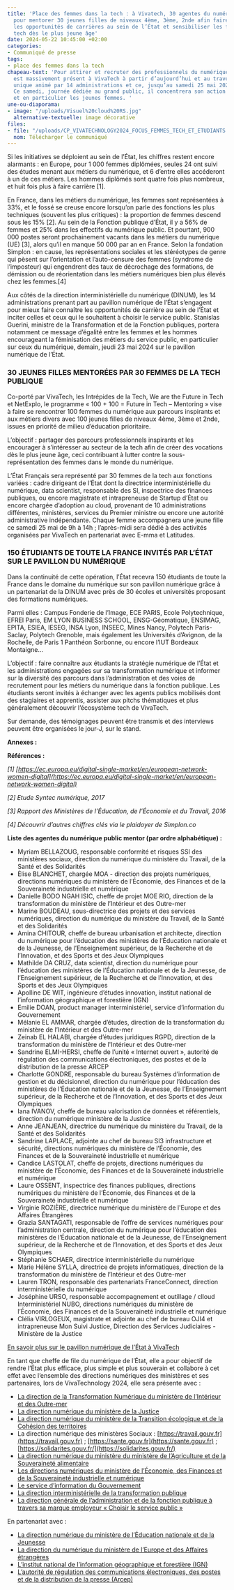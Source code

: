 ```yaml
---
title: 'Place des femmes dans la tech : à Vivatech, 30 agentes du numérique de l’État
  pour mentorer 30 jeunes filles de niveaux 4ème, 3ème, 2nde afin faire connaître
  les opportunités de carrières au sein de l’État et sensibiliser les femmes aux métiers
  tech dès le plus jeune âge'
date: 2024-05-22 10:45:00 +02:00
categories:
- Communiqué de presse
tags:
- place des femmes dans la tech
chapeau-text: 'Pour attirer et recruter des professionnels du numérique, l’État Français
  est massivement présent à VivaTech à partir d’aujourd’hui et au travers d’un stand
  unique animé par 14 administrations et ce, jusqu’au samedi 25 mai 2024 à Paris.
  Ce samedi, journée dédiée au grand public, il concentrera son action sur la jeunesse
  et en particulier les jeunes femmes. '
une-ou-diaporama:
- image: "/uploads/Visuel%20cloud%20RS.jpg"
  alternative-textuelle: image décorative
files:
- file: "/uploads/CP_VIVATECHNOLOGY2024_FOCUS_FEMMES_TECH_ET_ETUDIANTS.pdf"
  nom: Télécharger le communiqué
---
```


Si les initiatives se déploient au sein de l’État, les chiffres restent encore alarmants : en Europe, pour 1 000 femmes diplômées, seules 24 ont suivi des études menant aux métiers du numérique, et 6 d’entre elles accéderont à un de ces métiers. Les hommes diplômés sont quatre fois plus nombreux, et huit fois plus à faire carrière [1]. 

En France, dans les métiers du numérique, les femmes sont représentées à 33%, et le fossé se creuse encore lorsqu’on parle des fonctions les plus techniques (souvent les plus critiques) : la proportion de femmes descend sous les 15% [2]. Au sein de la Fonction publique d’État, il y a 56% de femmes et 25% dans les effectifs du numérique public. 
Et pourtant, 900 000 postes seront prochainement vacants dans les métiers du numérique (UE) [3], alors qu’il en manque 50 000 par an en France. Selon la fondation Simplon : en cause, les représentations sociales et les stéréotypes de genre qui pèsent sur l’orientation et l’auto-censure des femmes (syndrome de l’imposteur) qui engendrent des taux de décrochage des formations, de démission ou de réorientation dans les métiers numériques bien plus élevés chez les femmes.[4]

Aux côtés de la direction interministérielle du numérique (DINUM), les 14 administrations prenant part au pavillon numérique de l’État s’engagent pour mieux faire connaître les opportunités de carrière au sein de l’État et inciter celles et ceux qui le souhaitent à choisir le service public. Stanislas Guerini, ministre de la Transformation et de la Fonction publiques, portera notamment ce message d’égalité entre les femmes et les hommes encourageant la féminisation des métiers du service public, en particulier sur ceux du numérique, demain, jeudi 23 mai 2024 sur le pavillon numérique de l’État.

### 30 JEUNES FILLES MENTORÉES PAR 30 FEMMES DE LA TECH PUBLIQUE

Co-porté par VivaTech, les Intrépides de la Tech, We are the Future in Tech et NetExplo, le programme « 100 + 100 = Future in Tech – Mentoring » vise à faire se rencontrer 100 femmes du numérique aux parcours inspirants et aux métiers divers avec 100 jeunes filles de niveaux 4ème, 3ème et 2nde, issues en priorité de milieu d’éducation prioritaire. 

L’objectif : partager des parcours professionnels inspirants et les encourager à s’intéresser au secteur de la tech afin de créer des vocations dès le plus jeune âge,  ceci contribuant à lutter contre la sous-représentation des femmes dans le monde du numérique.

L’État Français sera représenté par 30 femmes de la tech aux fonctions variées : cadre dirigeant de l’État dont la directrice interministérielle du numérique, data scientist, responsable des SI, inspectrice des finances publiques, ou encore magistrate et intrapreneuse de Startup d’État ou encore chargée d’adoption au cloud, provenant de 10 administrations différentes, ministères, services du Premier ministre ou encore une autorité administrative indépendante. Chaque femme accompagnera une jeune fille ce samedi 25 mai de 9h à 14h ; l’après-midi sera dédié à des activités organisées par VivaTech en partenariat avec E-mma et Latitudes.

### 150 ÉTUDIANTS DE TOUTE LA FRANCE INVITÉS PAR L’ÉTAT SUR LE PAVILLON DU NUMÉRIQUE 

Dans la continuité de cette opération, l’État recevra 150 étudiants de toute la France dans le domaine du numérique sur son pavillon numérique grâce à un partenariat de la DINUM avec près de 30 écoles et universités proposant des formations numériques. 

Parmi elles : Campus Fonderie de l’Image, ECE PARIS, Ecole Polytechnique, EFREI Paris, EM LYON BUSINESS SCHOOL, ENSG-Géomatique, ENSIMAG, EPITA, ESIEA, IESEG, INSA Lyon, INSEEC, Mines Nancy, Polytech Paris-Saclay, Polytech Grenoble, mais également les Universités d’Avignon, de la Rochelle, de Paris 1 Panthéon Sorbonne, ou encore l’IUT Bordeaux Montaigne… 

L’objectif : faire connaître aux étudiants la stratégie numérique de l’État et les administrations engagées sur sa transformation numérique et informer sur la diversité des parcours dans l’administration et des voies de recrutement pour les métiers du numérique dans la fonction publique. Les étudiants seront invités à échanger avec les agents publics mobilisés dont des stagiaires et apprentis, assister aux pitchs thématiques et plus généralement découvrir l’écosystème tech de VivaTech. 

Sur demande, des témoignages peuvent être transmis et des interviews peuvent être organisées le jour-J, sur le stand.

**Annexes :**

**Références :**

*[1] [https://ec.europa.eu/digital-single-market/en/european-network-women-digital](https://ec.europa.eu/digital-single-market/en/european-network-women-digital)*

*[2] Etude Syntec numérique, 2017*

*[3] Rapport des Ministères de l’Éducation, de l’Économie et du Travail, 2016*

*[4] Découvrir d’autres chiffres clés via le plaidoyer de Simplon.co*

**Liste des agentes du numérique public mentor (par ordre alphabétique) :**

* Myriam BELLAZOUG, responsable conformité et risques SSI des ministères sociaux, direction du numérique du ministère du Travail, de la Santé et des Solidarités
* Élise BLANCHET, chargée MOA - direction des projets numériques, directions numériques du ministère de l’Économie, des Finances et de la Souveraineté industrielle et numérique
* Danielle BODO NGAH ISIC, cheffe de projet MOE RIO, direction de la transformation du ministère de l’Intérieur et des Outre-mer
* Marine BOUDEAU, sous-directrice des projets et des services numériques, direction du numérique du ministère du Travail, de la Santé et des Solidarités
* Amina CHITOUR, cheffe de bureau urbanisation et architecte, direction du numérique pour l’éducation des ministères de l’Éducation nationale et de la Jeunesse, de l’Enseignement supérieur, de la Recherche et de l’Innovation, et des Sports et des Jeux Olympiques
* Mathilde DA CRUZ, data scientist, direction du numérique pour l’éducation des ministères de l’Éducation nationale et de la Jeunesse, de l’Enseignement supérieur, de la Recherche et de l’Innovation, et des Sports et des Jeux Olympiques
* Apolline DE WIT, ingénieure d’études innovation, institut national de l’information géographique et forestière (IGN)
* Emilie DOAN, product manager interministériel, service d’information du Gouvernement
* Mélanie EL AMMAR, chargée d’études, direction de la transformation du ministère de l’Intérieur et des Outre-mer
* Zeinab EL HALABI, chargée d’études juridiques RGPD, direction de la transformation du ministère de l'Intérieur et des Outre-mer
* Sandrine ELMI-HERSI, cheffe de l’unité « Internet ouvert », autorité de régulation des communications électroniques, des postes et de la distribution de la presse ARCEP
* Charlotte GONDRE, responsable du bureau Systèmes d’information de gestion et du décisionnel, direction du numérique pour l’éducation des ministères de l’Éducation nationale et de la Jeunesse, de l’Enseignement supérieur, de la Recherche et de l’Innovation, et des Sports et des Jeux Olympiques
* Iana IVANOV, cheffe de bureau valorisation de données et référentiels, direction du numérique ministère de la Justice
* Anne JEANJEAN, directrice du numérique du ministère du Travail, de la Santé et des Solidarités
* Sandrine LAPLACE, adjointe au chef de bureau SI3 infrastructure et sécurité, directions numériques du ministère de l’Économie, des Finances et de la Souveraineté industrielle et numérique
* Candice LASTOLAT, cheffe de projets, directions numériques du ministère de l’Économie, des Finances et de la Souveraineté industrielle et numérique
* Laure OSSENT, inspectrice des finances publiques, directions numériques du ministère de l’Économie, des Finances et de la Souveraineté industrielle et numérique
* Virginie ROZIÈRE, directrice numérique du ministère de l'Europe et des Affaires Étrangères
* Grazia SANTAGATI, responsable de l’offre de services numériques pour l’administration centrale, direction du numérique pour l’éducation des ministères de l’Éducation nationale et de la Jeunesse, de l’Enseignement supérieur, de la Recherche et de l’Innovation, et des Sports et des Jeux Olympiques
* Stéphanie SCHAER, directrice interministérielle du numérique
* Marie Hélène SYLLA, directrice de projets informatiques, direction de la transformation du ministère de l’Intérieur et des Outre-mer
* Lauren TRON, responsable des partenariats FranceConnect, direction interministérielle du numérique
* Joséphine URSO, responsable accompagnement et outillage / clloud Interministériel NUBO, directions numériques du ministère de l’Économie, des Finances et de la Souveraineté industrielle et numérique
* Clélia VIRLOGEUX, magistrate et adjointe au chef de bureau OJI4 et intrapreneuse Mon Suivi Justice, Direction des Services Judiciaires - Ministère de la Justice

[En savoir plus sur le pavillon numérique de l’État à VivaTech](https://www.numerique.gouv.fr/agenda/un-pavillon-du-numerique-de-lÉtat-a-vivatechnology-2024/) 


En tant que cheffe de file du numérique de l’État, elle a pour objectif de rendre l’État plus efficace, plus simple et plus souverain et collabore à cet effet avec l’ensemble des directions numériques des ministères et ses partenaires, lors de VivaTechnology 2024, elle sera présente avec :

* [La direction de la Transformation Numérique du ministère de l’Intérieur et des Outre-mer](https://www.interieur.gouv.fr/ministere/secretariat-general/direction-de-la-transformation-numerique)
* [La direction numérique du ministère de la Justice](https://www.justice.gouv.fr/)
* [La direction numérique du ministère de la Transition écologique et de la Cohésion des territoires](https://www.ecologie.gouv.fr/secretariat-general)
* La direction numérique des ministères Sociaux : [https://travail.gouv.fr](https://travail.gouv.fr) ; [https://sante.gouv.fr](https://sante.gouv.fr) ; [https://solidarites.gouv.fr/](https://solidarites.gouv.fr/)
* [La direction numérique du ministère du ministère de l’Agriculture et de la Souveraineté alimentaire](https://agriculture.gouv.fr/)
* [Les directions numériques du ministère de l’Économie, des Finances et de la Souveraineté industrielle et numérique](https://www.economie.gouv.fr/)
* [Le service d’information du Gouvernement](https://www.info.gouv.fr/organisation/service-d-information-du-gouvernement-sig )
* [La direction interministérielle de la transformation publique](https://www.modernisation.gouv.fr/)
* [La direction générale de l’administration et de la fonction publique à travers sa marque employeur « Choisir le service public »](https://www.fonction-publique.gouv.fr/la-dgafp)

En partenariat avec :

* [La direction numérique du ministère de l’Éducation nationale et de la Jeunesse](https://www.education.gouv.fr/)
* [La direction du numérique du ministère de l’Europe et des Affaires étrangères](https://www.diplomatie.gouv.fr/fr/)
* [L’institut national de l’information géographique et forestière (IGN)](https://www.ign.fr/)
* [L’autorité de régulation des communications électroniques, des postes et de la distribution de la presse (Arcep)](https://www.arcep.fr/)



